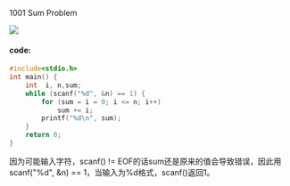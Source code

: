 1001  Sum Problem

![](https://raw.githubusercontent.com/wcowboy/Photos/master/ACM/1001Sum%20Problem.png?token=Ae6Xb5pXntANwsAcK_XIrK_bvsZPCBkuks5cSn7WwA%3D%3D)

#### code:

```c
#include<stdio.h>
int main() {
	int  i, n,sum;
	while (scanf("%d", &n) == 1) {
		for (sum = i = 0; i <= n; i++)
			sum += i;
		printf("%d\n", sum);
	}
	return 0;
}
```

因为可能输入字符，scanf() != EOF的话sum还是原来的值会导致错误，因此用scanf("%d", &n) == 1，当输入为%d格式，scanf()返回1。
